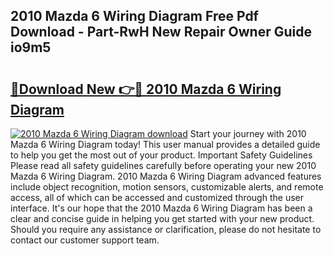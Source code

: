 ## 2010 Mazda 6 Wiring Diagram Free Pdf Download - Part-RwH New Repair Owner Guide io9m5

# <h2><a href="http://dfi589.blite.top/?on=2010+Mazda+6+Wiring+Diagram">🔗Download New 👉🔴 2010 Mazda 6 Wiring Diagram</a></h2>

[![2010 Mazda 6 Wiring Diagram download](https://i.imgur.com/lujVjoI.png)](http://dfi589.blite.top/?on=2010+Mazda+6+Wiring+Diagram)
Start your journey with 2010 Mazda 6 Wiring Diagram today! This user manual provides a detailed guide to help you get the most out of your product. Important Safety Guidelines Please read all safety guidelines carefully before operating your new 2010 Mazda 6 Wiring Diagram. 2010 Mazda 6 Wiring Diagram advanced features include object recognition, motion sensors, customizable alerts, and remote access, all of which can be accessed and customized through the user interface. It's our hope that the 2010 Mazda 6 Wiring Diagram has been a clear and concise guide in helping you get started with your new product. Should you require any assistance or clarification, please do not hesitate to contact our customer support team.

